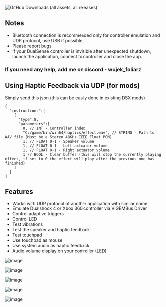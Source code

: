 ![GitHub Downloads (all assets, all releases)](https://img.shields.io/github/downloads/WujekFoliarz/DualSenseY/total)

## Notes
- Bluetooth connection is recommended only for controller emulation and UDP protocol, use USB if possible.
- Please report bugs
- If your DualSense controller is invisible after unexpected shutdown, launch the application, connect to controller and close the app.

### If you need any help, add me on discord - wujek_foliarz

## Using Haptic Feedback via UDP (for mods)
Simply send this json (this can be easily done in existing DSX mods)
```
{
  "instructions":[
    {
      "type":8,
      "parameters":[
        0, // INT - Controller index
        "C:/game/bin/win64/haptics/effect.wav", // STRING - Path to WAV file (Must be a Stereo 48KHz IEEE Float PCM)
        1, // FLOAT 0-1 - Speaker volume
        1, // FLOAT 0-1 - Left actuator volume
        1, // FLOAT 0-1 - Right actuator volume
        1 // BOOL - Clear buffer (this will stop the currently playing effect, if set to 0 the effect will play after the previous one has finished)
    ]
  }
]
```

## Features

- Works with UDP protocol of another application with similar name
- Emulate Dualshock 4 or Xbox 360 controller via ViGEMBus Driver
- Control adaptive triggers
- Control LED
- Test vibrations
- Test the speaker and haptic feedback
- Test touchpad
- Use touchpad as mouse
- Use system audio as haptic feedback
- Audio volume display on your controller (LED)

![image](https://github.com/user-attachments/assets/e5ee0fe9-211d-444b-8bbc-bd78cb886cb8)

![image](https://github.com/user-attachments/assets/d559cc36-1e82-4195-9882-8490631b0904)

![image](https://github.com/user-attachments/assets/eab4f200-7c25-477d-96f7-9b63753d6a0f)

![image](https://github.com/user-attachments/assets/ac230c1a-577e-4597-95a4-7a38d605c3cc)

![image](https://github.com/user-attachments/assets/61eb7a45-8961-4a1c-b41d-571477494305)
